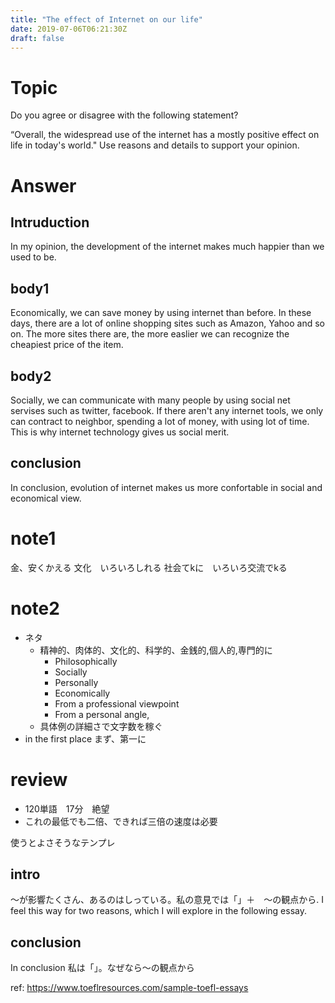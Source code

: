 ```yaml
---
title: "The effect of Internet on our life"
date: 2019-07-06T06:21:30Z
draft: false
---
```

# Topic
Do you agree or disagree with the following statement?

“Overall, the widespread use of the internet has a mostly positive effect on life in today's world." Use reasons and details to support your opinion.

# Answer
## Intruduction
In my opinion, the development of the internet makes much happier than we used to be.

## body1
Economically, we can save money by using internet than before. In these days, there are a lot of online shopping sites such as Amazon, Yahoo and so on. The more sites there are, the more easlier we can recognize the cheapiest price of the item.

## body2
Socially, we can communicate with many people by using social net servises such as twitter, facebook. If there aren't any internet tools, we only can contract to neighbor, spending a lot of money, with using lot of time. This is why internet technology gives us social merit.

## conclusion
In conclusion, evolution of internet makes us more confortable in social and economical view.

# note1
金、安くかえる
文化　いろいろしれる
社会てkに　いろいろ交流でkる

# note2
* ネタ
  * 精神的、肉体的、文化的、科学的、金銭的,個人的,専門的に
    * Philosophically
    * Socially
    * Personally
    * Economically
    * From a professional viewpoint
    * From a personal angle,
  * 具体例の詳細さで文字数を稼ぐ
* in the first place まず、第一に


# review
 * 120単語　17分　絶望
 * これの最低でも二倍、できれば三倍の速度は必要

使うとよさそうなテンプレ

## intro
〜が影響たくさん、あるのはしっている。私の意見では「」＋　〜の観点から. I feel this way for two reasons, which I will explore in the following essay.

## conclusion
In conclusion 私は「」。なぜなら〜の観点から

ref: https://www.toeflresources.com/sample-toefl-essays